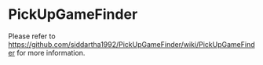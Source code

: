 PickUpGameFinder
================
Please refer to https://github.com/siddartha1992/PickUpGameFinder/wiki/PickUpGameFinder for more information. 
